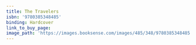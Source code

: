 ```yaml
---
title: The Travelers
isbn: '9780385348485'
binding: Hardcover
link_to_buy_page:
image_path: 'https://images.booksense.com/images/485/348/9780385348485.jpg'
---
```


